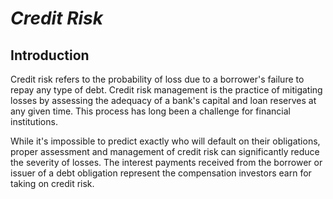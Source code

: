 # *Credit Risk*

## Introduction
Credit risk refers to the probability of loss due to a borrower's failure to repay any type of debt. Credit risk management is the practice of mitigating losses by assessing the adequacy of a bank's capital and loan reserves at any given time. This process has long been a challenge for financial institutions.

While it's impossible to predict exactly who will default on their obligations, proper assessment and management of credit risk can significantly reduce the severity of losses. The interest payments received from the borrower or issuer of a debt obligation represent the compensation investors earn for taking on credit risk.

